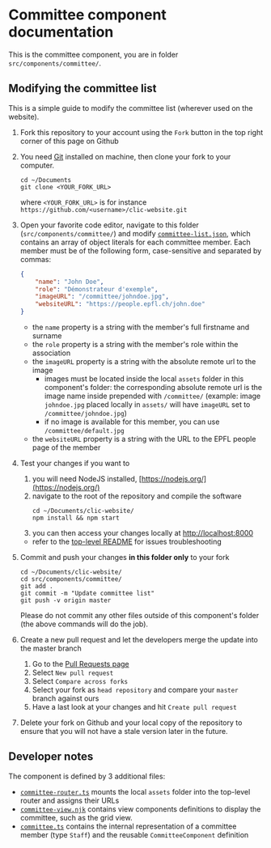 # Committee component documentation

This is the committee component, you are in folder `src/components/committee/`.

## Modifying the committee list

This is a simple guide to modify the committee list (wherever used on the website).

1. Fork this repository to your account using the `Fork` button in the top right corner of this page on Github

2. You need [Git](https://git-scm.com/) installed on machine, then clone your fork to your computer.

    ```
    cd ~/Documents
    git clone <YOUR_FORK_URL>
    ```

    where `<YOUR_FORK_URL>` is for instance `https://github.com/<username>/clic-website.git`

3. Open your favorite code editor, navigate to this folder (`src/components/committee/`) and modify [`committee-list.json`](committee-list.json), which contains an array of object literals for each committee member. Each member must be of the following form, case-sensitive and separated by commas:

    ```json
    {
        "name": "John Doe",
        "role": "Démonstrateur d'exemple",
        "imageURL": "/committee/johndoe.jpg",
        "websiteURL": "https://people.epfl.ch/john.doe"
    }
    ```

    - the `name` property is a string with the member's full firstname and surname
    - the `role` property is a string with the member's role within the association
    - the `imageURL` property is a string with the absolute remote url to the image
        - images must be located inside the local `assets` folder in this component's folder: the corresponding absolute remote url is the image name inside prepended with `/committee/` (example: image `johndoe.jpg` placed locally in `assets/` will have `imageURL` set to `/committee/johndoe.jpg`)
        - if no image is available for this member, you can use `/committee/default.jpg`
    - the `websiteURL` property is a string with the URL to the EPFL people page of the member

4. Test your changes if you want to
    1. you will need NodeJS installed, [https://nodejs.org/](https://nodejs.org/)
    2. navigate to the root of the repository and compile the software
        ```
        cd ~/Documents/clic-website/
        npm install && npm start
        ```
    3. you can then access your changes locally at [http://localhost:8000](http://localhost:8000)
    - refer to the [top-level README](/README.md) for issues troubleshooting

5. Commit and push your changes **in this folder only** to your fork

    ```
    cd ~/Documents/clic-website/
    cd src/components/committee/
    git add .
    git commit -m "Update committee list"
    git push -v origin master
    ```

    Please do not commit any other files outside of this component's folder (the above commands will do the job).

6. Create a new pull request and let the developers merge the update into the master branch
    1. Go to the [Pull Requests page](https://github.com/clicepfl/clic-website/pulls)
    2. Select `New pull request`
    3. Select `Compare across forks`
    4. Select your fork as `head repository` and compare your `master` branch against ours
    5. Have a last look at your changes and hit `Create pull request`

7. Delete your fork on Github and your local copy of the repository to ensure that you will not have a stale version later in the future.

## Developer notes

The component is defined by 3 additional files:

- [`committee-router.ts`](committee-router.ts) mounts the local `assets` folder into the top-level router and assigns their URLs
- [`committee-view.njk`](committee-view.njk) contains view components definitions to display the committee, such as the grid view.
- [`committee.ts`](committee.ts) contains the internal representation of a committee member (type `Staff`) and the reusable `CommitteeComponent` definition